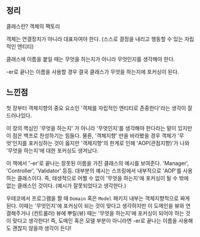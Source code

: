 ## 정리

클래스란? 객체의 팩토리

객체는 연결장치가 아니라 대표자여야 한다. (스스로 결정을 내리고 행동할 수 있는 자립적인 엔티티)

클래스에 이름을 붙일 때는 무엇을 하는지가 아니라 무엇인지를 생각해야 한다.

-er로 끝나는 이름을 사용할 경우 결국 클래스가 무엇을 하는지에 포커싱이 된다.

## 느낀점

첫 장부터 객체지향의 중요 요소인 '객체를 자립적인 엔티티로 존중한다'라는 생각이 잘 드러나있다.

이 장의 핵심인 '무엇을 하는지' 가 아니라 '무엇인지'를 생각해야 한다라는 말이 있지만 이 점은 백프로 찬성하기는 힘들다. 물론, '객체지향' 만을 바라봤을 경우 객체가 '무엇'인지를 포커싱하는 것이 옳지만 '객체지향'의 한계로 인해 'AOP(관점지향)'가 나와 '무엇을 하는지'에 대한 포커싱도 생겨났다.

이 책에서 '-er'로 끝나는 잘못된 이름을 가진 클래스의 예시를 보여준다. 'Manager', 'Controller', 'Validator' 등등. 대부분의 예시는 스프링에서 내부적으로 'AOP'를 사용하는 클래스이다. 즉, 태생적으로 어쩔 수 없이 '무엇을 하는지'에 포커싱이 될 수 밖에 없는 클래스인 것이다. (예시가 잘못되었다고 생각한다.)

우테코에서 프로그램을 짤 때 `Domain` 혹은 `Model` 패키지 내부는 객체지향적으로 짜게 된다. 이때는 '무엇인지'에 포커싱이 되는 것이 맞다고 생각하지만 이 도메인을 뷰와 연결해주거나 (컨트롤러)  뷰에 뿌릴(뷰) 때는 '무엇을 하는지'에 포커싱이 되어야 하는 것이 맞다고 생각한다! 즉, 도메인 혹은 모델 부분이 아니라면 -er로 끝나는 이름을 사용해도 괜찮지 않을까 생각이 든다!
